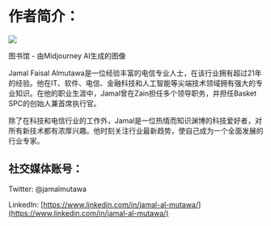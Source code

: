 # 作者简介：

![](images/image-32.png)

图书馆 - 由Midjourney AI生成的图像

Jamal Faisal Almutawa是一位经验丰富的电信专业人士，在该行业拥有超过21年的经验。他在IT、软件、电信、金融科技和人工智能等尖端技术领域拥有强大的专业知识。在他的职业生涯中，Jamal曾在Zain担任多个领导职务，并担任Basket SPC的创始人兼首席执行官。

除了在科技和电信行业的工作外，Jamal是一位热情而知识渊博的科技爱好者，对所有新技术都有浓厚兴趣。他时刻关注行业最新趋势，使自己成为一个全面发展的行业专家。

## 社交媒体账号：

Twitter: @jamalmutawa

LinkedIn: [https://www.linkedin.com/in/jamal-al-mutawa/](https://www.linkedin.com/in/jamal-al-mutawa/)
